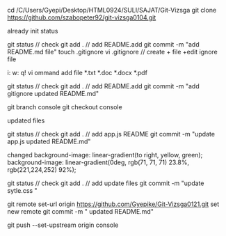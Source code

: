 cd /C/Users/Gyepi/Desktop/HTML0924/SULI/SAJAT/Git-Vizsga
git clone https://github.com/szabopeter92/git-vizsga0104.git

 already init status 

git status  // check 
git add .   // add README.add 
git commit -m "add README.md file"
touch .gitignore
vi .gitignore  // create + file +edit ignore file 

i: w: q! vi ommand
add file 
*.txt
*.doc
*.docx
*.pdf

git status  // check 
git add .   // add README.add 
git commit -m "add gitignore  updated README.md"

git branch console
git checkout console

updated files 

git status  // check 
git add .   // add app.js README
git commit -m "update app.js  updated README.md"

changed 
background-image: linear-gradient(to right, yellow, green); 
background-image: linear-gradient(0deg, rgb(71, 71, 71) 23.8%, rgb(221,224,252) 92%);

git status  // check 
git add .   // add update files 
git commit -m "update sytle.css "

git remote set-url origin https://github.com/Gyepike/Git-Vizsga0121.git
set new remote 
git commit -m " updated README.md"

git push --set-upstream origin console


